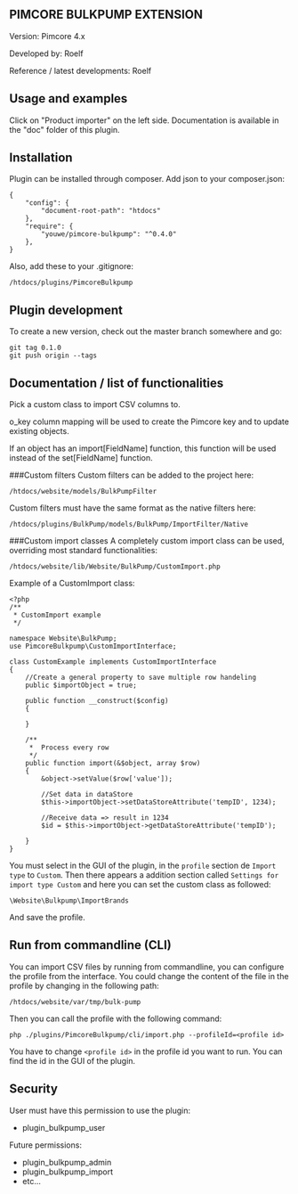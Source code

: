 PIMCORE BULKPUMP EXTENSION
--------------------------

Version: Pimcore 4.x

Developed by: Roelf

Reference / latest developments: Roelf


Usage and examples
------------------

Click on "Product importer" on the left side.
Documentation is available in the "doc" folder of this plugin.


Installation
------------

Plugin can be installed through composer. Add json to your composer.json:

    {
        "config": {
            "document-root-path": "htdocs"
        },
        "require": {
            "youwe/pimcore-bulkpump": "^0.4.0"
        },
    }


Also, add these to your .gitignore:

    /htdocs/plugins/PimcoreBulkpump


Plugin development
------------------

To create a new version, check out the master branch somewhere and go:

    git tag 0.1.0
    git push origin --tags


Documentation / list of functionalities
---------------------------------------

Pick a custom class to import CSV columns to.

o_key column mapping will be used to create the Pimcore key and to update existing objects.

If an object has an import[FieldName] function, this function will be used instead of the set[FieldName] function.

###Custom filters
Custom filters can be added to the project here:

    /htdocs/website/models/BulkPumpFilter

Custom filters must have the same format as the native filters here:

    /htdocs/plugins/BulkPump/models/BulkPump/ImportFilter/Native

###Custom import classes
A completely custom import class can be used, overriding most standard functionalities:

    /htdocs/website/lib/Website/BulkPump/CustomImport.php

Example of a CustomImport class:

    <?php
    /**
     * CustomImport example
     */

    namespace Website\BulkPump;
    use PimcoreBulkpump\CustomImportInterface;
    
    class CustomExample implements CustomImportInterface
    {
        //Create a general property to save multiple row handeling
        public $importObject = true;
        
        public function __construct($config)
        {
    
        }
 
        /**
         *  Process every row
         */
        public function import(&$object, array $row)
        {
            &object->setValue($row['value']);
            
            //Set data in dataStore
            $this->importObject->setDataStoreAttribute('tempID', 1234);
            
            //Receive data => result in 1234
            $id = $this->importObject->getDataStoreAttribute('tempID');
            
        }
    }
    
You must select in the GUI of the plugin, in the `profile` section de `Import type` to `Custom`. Then there appears a addition section called `Settings for import type Custom` and here you can set the custom class as followed:

    \Website\Bulkpump\ImportBrands
    
And save the profile.

Run from commandline (CLI)
--------------------------

You can import CSV files by running from commandline, you can configure the profile from the interface.
You could change the content of the file in the profile by changing in the following path:

    /htdocs/website/var/tmp/bulk-pump

Then you can call the profile with the following command:

    php ./plugins/PimcoreBulkpump/cli/import.php --profileId=<profile id>

You have to change `<profile id>` in the profile id you want to run. You can find the id in the GUI of the plugin.

Security
--------

User must have this permission to use the plugin: 
*   plugin_bulkpump_user

Future permissions:
*   plugin_bulkpump_admin
*   plugin_bulkpump_import
*   etc...



